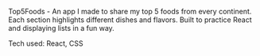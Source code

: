 Top5Foods - An app I made to share my top 5 foods from every continent. Each section highlights different dishes and flavors. Built to practice React and displaying lists in a fun way.

Tech used: React, CSS
